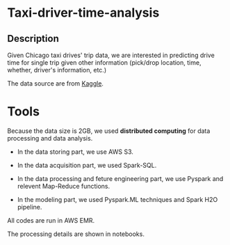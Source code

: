 # Taxi-driver-time-analysis

## Description
Given Chicago taxi drives' trip data, we are interested in predicting drive time for single trip given other information (pick/drop location, time, whether, driver's information, etc.)

The data source are from [Kaggle](https://www.kaggle.com/chicago/chicago-taxi-rides-2016). 

# Tools
Because the data size is 2GB, we used __distributed computing__ for data processing and data analysis. 

* In the data storing part, we use AWS S3. 

* In the data acquisition part, we used Spark-SQL. 

* In the data processing and feture engineering part, we use Pyspark and relevent Map-Reduce functions. 

* In the modeling part, we used Pyspark.ML techniques and Spark H2O pipeline. 

All codes are run in AWS EMR.

The processing details are shown in notebooks.
